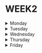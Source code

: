 # WEEK2

<details>
  
<summary> Monday </summary>  
  
***Read about if...else***
  
The if...else is an instruction to establish a condition and show a result when it is met, and if it is not met, show the opposite side of that condition
 
It is declared as follows:  
  
```javascript
  if(condition){
    statement
  } else {
    statement
  }
``` 
  
Example:

```javascript
let num = 0;
let result;
  if (num < 5) {
    result = 'true';
  } else {
    result = 'false';
  }
``` 
  
***Read about for***
            
It is an instruction that creates a loop based on 3 expressions followed by a statement which is then executed in a loop until its condition is met.

It is structured as follows:

```javascript
for (expression1; condition; expression2){
  statement             
}
``` 

Example:
              
```javascript
for (let i = 0; i <= 7; i++) {
   i = i++;
   console.log(i);
}
``` 
  
***Read about while***
 
While is a loop that runs indefinitely as long as its condition is true.
  
Its structure is as follows:

```javascript
while (condition){
  statement
}
``` 
  
Example:

```javascript
let i = 0;

while (i < 77){  
  i++;   
}
console.log(i);
```
  
***Read about functions***
  
A function in an instruction set that performs some specific action based on its parameters, taking an input value and returning a final value when called to perform its action.

Its structure is the following:

```javascript
function name(parameter0, parameter1) {
  statements
}
```

Example:

```javascript
let name = "Leonardo";

function nameFunction(){
    result = console.log("Your name is " + name);
    return result;
}

nameFunction();
```

</details>



<details>
  
<summary> Tuesday </summary>  
 
**1. Multiply exercise**

In this exercise, we came across a function to multiply the value of two variables that has an error in the code. The code is the following:

```javascript
  function multiply(a, b){
  a * b
}
```
  
The previous code was missing to return the operation, so the fastest solution I found for this was the following:
  
```javascript
  function multiply(a, b){
  return a * b
}
```
  
**2. ASCII Total exercise**

In this exercise we are given a text string that we would have to return as an int and be able to handle ASCII characters.

The proposed solution is the following:

```javascript
function uniTotal(texto) {
  let longitud = texto.length
  let resultado = 0;
  
  for (let i = 0; i < longitud; i++) {
    resultado = resultado + texto.charCodeAt(i);
  }
  return resultado;
}
```

</details>



<details>
 
<summary> Wednesday </summary>  

**1. Char From ASCII Value exercise**
For this exercise we must create a class that converts the value into a string corresponding to its ASCII value.

The proposed solution is the following:

```javascript
function getChar(num){
  return String.fromCharCode(num);
}
```

**2. Binary Addition exercise**

For this exercise we must create a function that takes two values and returns the sum of the two in binary

The proposed solution is the following:

```javascript
function addBinary(a, b) {
  let result = a + b;
  return (result).toString(2);
}
```

**3. Student's Final Grade exercise**

In this exercise we must create a function to calculate the final grade of the students

This function should return a number (final grade). There are four types of final grades:

- 100, if the exam score is greater than 90 or if the number of completed projects is greater than 10.

- 90, if the exam score is greater than 75 and if the number of completed projects is at least 5.

- 75, if the exam score is greater than 50 and if the number of projects completed is at least 2.

- 0, in other cases

The proposed solution is the following:

```javascript
function finalGrade (exam, projects) {
  
  let final_result;

  if (exam > 100 || projects > 10 ){
    final_result = 100;
  } else if (exam > 75 && projects >= 5){
    final_result = 90;
  } else if (exam > 50 && projects >= 2){
    final_result = 75;
  } else {
    final_result = 0;
  }
  
  return final_result;
}
```

</details>

<details>
  
<summary> Thursday </summary>
  
**1. Remove All Exclamation Marks From The End Of Sentence exercise**

For this exercise we must create a function to remove the exclamation marks at the end of each statement

The proposed solution is the following:
  
```javascript
function remove(string) {
  let result = '';
  let lastChar = string.length - 1;
  for (let n = lastChar; n > 0; n--) {
   
    if (string[n] !== '!') {
      result = string.substring(0, n + 1); 
      break; 
    }
  }
  return result;
}
```
  
**2. Vowel Remover exercise**

For this exercise we must create a function to remove the vowels that are lowercase

The proposed solution is the following:

```javascript 
function shortcut(string) {
  let result = '';
  for (let i = 0; i < string.length; i++) {
    if (
      string[i] == 'a' ||
      string[i] == 'e' ||
      string[i] == 'i' ||
      string[i] == 'o' ||
      string[i] == 'u'
    ) {
      continue;
    }
    result = result + string[i];
  }
  return result;
}
```

**3. Rock Paper Scissors! exercise **

For this exercise we must create a function that returns us which player was the winner or if there was a tie

The proposed solution is the following:                                    

```javascript 
const rps = (p1, p2) => {
  if (p1 === p2) return 'Draw!';
  if (p1 === 'rock' && p2 === 'scissors') return 'Player 1 won!';
  if (p1 === 'scissors' && p2 === 'paper') return 'Player 1 won!';
  if (p1 === 'paper' && p2 === 'rock') return 'Player 1 won!';
  return 'Player 2 won!';
};
```

**4. Persistent Bugger exercise**

In this exercise we must create a function that takes a number value and returns its multiplicative persistence

The proposed solution is the following:  

```javascript 
function persistence(num) {
  let times = 0;
  let digits = [];
  while (num >= 10) {
    digits = num.toString().split('');
    num = 1;
    for (let i = 0; i < digits.length; i++) {
      num *= digits[i];
    }
    times++;
  }
  return times;
}
```

</details>

<details>
  
<summary> Friday </summary>
  
</details>

